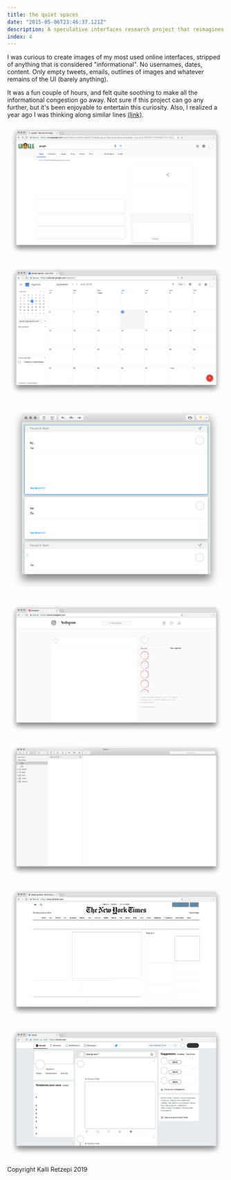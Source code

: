 ```yaml
---
title: the quiet spaces
date: "2015-05-06T23:46:37.121Z"
description: A speculative interfaces research project that reimagines the most commonly used online interfaces stripped of their informational content. 
index: 4
---
```



I was curious to create images of my most used online interfaces, stripped of anything that is considered "informational". No usernames, dates, content. Only empty tweets, emails, outlines of images and whatever remains of the UI (barely anything).

It was a fun couple of hours, and felt quite soothing to make all the informational congestion go away. Not sure if this project can go any further, but it's been enjoyable to entertain this curiosity. Also, I realized a year ago I was thinking along similar lines [(link)](https://kalli-retzepi.com/clickhere/).

![google search](google.png)

![google calendar](calendar.png)

![emails](emails.png)

![instagram](instagram.png)

![mail](mail.png)

![nytimes](nytimes.png)

![twitter](twitter.png)

<span class="caption">Copyright Kalli Retzepi 2019</span>
